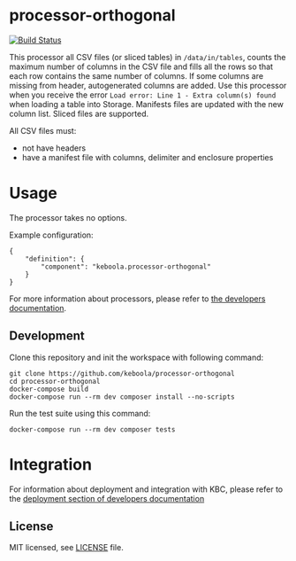 # processor-orthogonal

[![Build Status](https://travis-ci.org/keboola/processor-orthogonal.svg?branch=master)](https://travis-ci.org/keboola/processor-orthogonal)
  
This processor all CSV files (or sliced tables) in `/data/in/tables`, counts the maximum number of columns in the CSV file and fills all the rows so that each row contains the same number of columns. If some columns are missing from header, autogenerated columns are added. Use this processor when you receive the error 
`Load error: Line 1 - Extra column(s) found` when loading a table into Storage. Manifests files are updated with the new column list. Sliced files are supported.

All CSV files must:

- not have headers
- have a manifest file with columns, delimiter and enclosure properties

# Usage
The processor takes no options.

Example configuration:

```
{  
    "definition": {
        "component": "keboola.processor-orthogonal"
    }
}
```

For more information about processors, please refer to [the developers documentation](https://developers.keboola.com/extend/component/processors/). 

## Development
 
Clone this repository and init the workspace with following command:

```
git clone https://github.com/keboola/processor-orthogonal
cd processor-orthogonal
docker-compose build
docker-compose run --rm dev composer install --no-scripts
```

Run the test suite using this command:

```
docker-compose run --rm dev composer tests
```
 
# Integration

For information about deployment and integration with KBC, please refer to the [deployment section of developers documentation](https://developers.keboola.com/extend/component/deployment/) 

## License

MIT licensed, see [LICENSE](./LICENSE) file.
